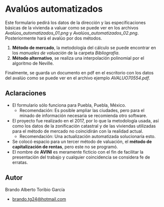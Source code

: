 # Avalúos automatizados
Este formulario pedirá los datos de la dirección y las especificaciones básicas de la vivienda a valuar como se puede ver en los archivos *Avalúos_automatizados_01.png* y *Avalúos_automatizados_02.png*. Posteriormente hará el avalúo por dos métodos.
1. **Método de mercado**, la metodología del cálculo se puede encontrar en los *manuales de valuación* de la carpeta *Bibliografía*. 
2. **Método alternativo**, se realiza una interpolación polinomial por el algoritmo de Neville.

Finalmente, se guarda un documento en pdf en el escritorio con los datos del avalúo como se puede ver en el archivo ejemplo *AVALUO70554.pdf*.
## Aclaraciones
- El formulario sólo funciona para Puebla, Puebla, México.
  - Recomendación: Es posible ampliar las ciudades, pero para el minado de información necesaria se recomienda otro software.
- El proyecto fue realizado en el 2017, por lo que la metodología usada, así como los datos de la zonificación catastral y de las viviendas utilizadas para el método de mercado no coincidirán con la realidad actual.
  - Recomendación: Una actualización automatizada solucionaría esto.
- Se colocó espacio para un tercer método de valuación, el **método de capitalización de rentas**, pero este no se programó.
- El nombre de **AVINI** es meramente ficticio con el fin de facilitar la presentación del trabajo y cualquier coincidencia se considera fe de erratas.

## Autor
Brando Alberto Toribio García 
- brando.tg24@hotmail.com
